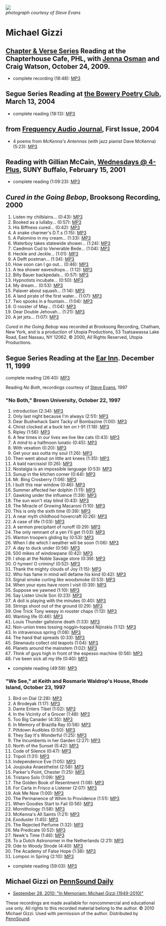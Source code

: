 ![](http://media.sas.upenn.edu/pennsound/misc/Images/MGizzi-by-SEvans.jpg)  
*photograph courtesy of Steve Evans*

Michael Gizzi
=============

[Chapter & Verse Series](Chapterhouse.php) Reading at the Chapterhouse Cafe, PHL, with [Jenna Osman](Osman.php) and Craig Watson, October 24, 2009.
---------------------------------------------------------------------------------------------------------------------------------------------------

-   complete recording (18:48): [MP3](http://media.sas.upenn.edu/pennsound/groups/Chapterhouse%20Series/Gizzi-Michael_03_Complete%20Reading_Chapter-and-Verse_PHL_10-24-09.mp3)

Segue Series Reading at [the Bowery Poetry Club](Segue-BPC.php), March 13, 2004
-------------------------------------------------------------------------------

-   complete reading (18:13): [MP3](http://media.sas.upenn.edu/pennsound/authors/Gizzi-M/Gizzi-Michael_Segue_NY_3-13-04.mp3)

from [Frequency Audio Journal](http://writing.upenn.edu/pennsound/x/Frequency.html), First Issue, 2004
------------------------------------------------------------------------------------------------------

-   4 poems from *McKenna's Antennas* (with jazz pianist Dave McKenna) (5:23): [MP3](http://media.sas.upenn.edu/pennsound/authors/Gizzi-M/Gizzi-Michael_08_frm-McKennas-Antennas_Frequency_2004.mp3)


Reading with Gillian McCain, [Wednesdays @ 4-Plus](Buffalo.php), SUNY Buffalo, February 15, 2001
------------------------------------------------------------------------------------------------

-   complete reading (1:09:23): [MP3](http://media.sas.upenn.edu/pennsound/authors/Gizzi-M/McCain-Gillian_Gizzi-Michael_Complete-Reading_Buffalo_2-15-01.mp3)

*Cured in the Going Bebop*, Brooksong Recording, 2000
-----------------------------------------------------

1.  Listen my chilblains... (0:43): [MP3](http://media.sas.upenn.edu/Pennsound/authors/Gizzi-M/Gizzi-Michael_01_Listern-my-chilblains_Cured-in-the-Going_2002.mp3)
2.  Booked as a lullaby... (0:57): [MP3](http://media.sas.upenn.edu/Pennsound/authors/Gizzi-M/Gizzi-Michael_02_Booked-as-a-Lullaby_Cured-in-the-Going_2002.mp3)
3.  His Biffness cured... (0:42): [MP3](http://media.sas.upenn.edu/Pennsound/authors/Gizzi-M/Gizzi-Michael_03_His-Biffness_Cured-in-the-Going_2002.mp3)
4.  A snake charmer's D.T.s (1:15): [MP3](http://media.sas.upenn.edu/Pennsound/authors/Gizzi-M/Gizzi-Michael_04_a-snake-charmer_Cured-in-the-Going_2002.mp3)
5.  A Palomino in my cream... (1:33): [MP3](http://media.sas.upenn.edu/Pennsound/authors/Gizzi-M/Gizzi-Michael_05_palomino-in-my-cream_Cured-in-the-Going_2002.mp3)
6.  Waterboy takes statewide shower... (1:24): [MP3](http://media.sas.upenn.edu/Pennsound/authors/Gizzi-M/Gizzi-Michael_06_waterboy-takes-statewide_Cured-in-the-Going_2002.mp3)
7.  Caedmon Cud to Venerable Bede... (1:04): [MP3](http://media.sas.upenn.edu/Pennsound/authors/Gizzi-M/Gizzi-Michael_07_Caedmon-Cud_Cured-in-the-Going_2002.mp3)
8.  Heckle and Jeckle... (1:01): [MP3](http://media.sas.upenn.edu/Pennsound/authors/Gizzi-M/Gizzi-Michael_08_Heckel-and-Jeckel_Cured-in-the-Going_2002.mp3)
9.  A Delft postman... (1:34): [MP3](http://media.sas.upenn.edu/Pennsound/authors/Gizzi-M/Gizzi-Michael_09_Delft-postman_Cured-in-the-Going_2002.mp3)
10. How soon can I go out... (0:46): [MP3](http://media.sas.upenn.edu/Pennsound/authors/Gizzi-M/Gizzi-Michael_10_how-soon-can-i_Cured-in-the-Going_2002.mp3)
11. A tea shower eavesdrops... (1:12): [MP3](http://media.sas.upenn.edu/Pennsound/authors/Gizzi-M/Gizzi-Michael_11_a-tea-shower_Cured-in-the-Going_2002.mp3)
12. Billy Bauer backpedals... (0:57): [MP3](http://media.sas.upenn.edu/Pennsound/authors/Gizzi-M/Gizzi-Michael_12_Billy-Bauer-backpedals_Cured-in-the-Going_2002.mp3)
13. Hypnotists incubate... (0:50): [MP3](http://media.sas.upenn.edu/Pennsound/authors/Gizzi-M/Gizzi-Michael_13_Hypnotists-incubate_Cured-in-the-Going_2002.mp3)
14. My dream... (0:53): [MP3](http://media.sas.upenn.edu/Pennsound/authors/Gizzi-M/Gizzi-Michael_14_My-dream_Cured-in-the-Going_2002.mp3)
15. Palaver about squash... (1:14): [MP3](http://media.sas.upenn.edu/Pennsound/authors/Gizzi-M/Gizzi-Michael_15_Palaver-about-squash_Cured-in-the-Going_2002.mp3)
16. A land pirate of the first water... (1:07): [MP3](http://media.sas.upenn.edu/Pennsound/authors/Gizzi-M/Gizzi-Michael_16_a-land-pirate_Cured-in-the-Going_2002.mp3)
17. Two spooks in a fountain... (1:04): [MP3](http://media.sas.upenn.edu/Pennsound/authors/Gizzi-M/Gizzi-Michael_17_Two-spooks_Cured-in-the-Going_2002.mp3)
18. O rooster of May... (1:04): [MP3](http://media.sas.upenn.edu/Pennsound/authors/Gizzi-M/Gizzi-Michael_18_o-rooster_Cured-in-the-Going_2002.mp3)
19. Dear Double Jehovah... (1:21): [MP3](http://media.sas.upenn.edu/Pennsound/authors/Gizzi-M/Gizzi-Michael_19_dear-double-jehovah_Cured-in-the-Going_2002.mp3)
20. A jet jets... (1:07): [MP3](http://media.sas.upenn.edu/Pennsound/authors/Gizzi-M/Gizzi-Michael_20_a-jet-jets_Cured-in-the-Going_2002.mp3)

*Cured in the Going Bebop* was recorded at Brooksong Recording, Chatham, New York, and is a production of Utopia Productions, 53 Tsatsawassa Lake Road, East Nassau, NY 12062. © 2000, All Rights Reserved, Utopia Productions.

Segue Series Reading at the [Ear Inn](http://writing.upenn.edu/pennsound/x/Ear-Inn.html). December 11, 1999
-----------------------------------------------------------------------------------------------------------

complete reading (26:40): [MP3](http://media.sas.upenn.edu/pennsound/authors/Gizzi-M/Gizzi-Michael_Complete-Reading_Segue_Ear-Inn_12-11-99.mp3)


Reading *No Both*, recordings courtesy of [Steve Evans](http://writing.upenn.edu/pennsound/x/Evans.php), 1997

### "No Both," Brown University, October 22, 1997

1.  introduction (2:34): [MP3](http://media.sas.upenn.edu/pennsound/authors/Gizzi-M/No-Both-97/No-Both/Gizzi-Michael_01_Introduction_No-Both_Brown_10-22-97.mp3)
2.  Only last night because I'm always (2:51): [MP3](http://media.sas.upenn.edu/pennsound/authors/Gizzi-M/No-Both-97/No-Both/Gizzi-Michael_02_Only-Last-Night-Because-Im-Always_No-Both_Brown_10-22-97.mp3)
3.  Dear Bushwhack Saint Tacky of Bombazine (1:00): [MP3](http://media.sas.upenn.edu/pennsound/authors/Gizzi-M/No-Both-97/No-Both/Gizzi-Michael_03_Dear-Bushwhack-Saint-Tacky-Of-Bombazine_No-Both_Brown_10-22-97.mp3)
4.  Christ clocked at a buck ten on I-91 (1:18): [MP3](http://media.sas.upenn.edu/pennsound/authors/Gizzi-M/No-Both-97/No-Both/Gizzi-Michael_04_Christ-Clocked-At-A-Buck-Ten-On-I-91_No-Both_Brown_10-22-97.mp3)
5.  Ripley (1:56): [MP3](http://media.sas.upenn.edu/pennsound/authors/Gizzi-M/No-Both-97/No-Both/Gizzi-Michael_05_Ripley_No-Both_Brown_10-22-97.mp3)
6.  A few times in our lives we live like cats (0:43): [MP3](http://media.sas.upenn.edu/pennsound/authors/Gizzi-M/No-Both-97/No-Both/Gizzi-Michael_06_A-Few-Times-In-Our-Lives-We-Live-Like-Cats_No-Both_Brown_10-22-97.mp3)
7.  A mind to a halfmoon lunatic (0:45): [MP3](http://media.sas.upenn.edu/pennsound/authors/Gizzi-M/No-Both-97/No-Both/Gizzi-Michael_07_A-Mind-To-Halfmoon-A-Lunatic_No-Both_Brown_10-22-97.mp3)
8.  With vexation (0:20): [MP3](http://media.sas.upenn.edu/pennsound/authors/Gizzi-M/No-Both-97/No-Both/Gizzi-Michael_08_With-Vexation_No-Both_Brown_10-22-97.mp3)
9.  Get your ass outta my soul (1:26): [MP3](http://media.sas.upenn.edu/pennsound/authors/Gizzi-M/No-Both-97/No-Both/Gizzi-Michael_09_Get-Your-Ass-Outta-My-Soul_No-Both_Brown_10-22-97.mp3)
10. Then went about on little ant knees (1:35): [MP3](http://media.sas.upenn.edu/pennsound/authors/Gizzi-M/No-Both-97/No-Both/Gizzi-Michael_10_Then-Went-About-On-Little-Ant-Knees_No-Both_Brown_10-22-97.mp3)
11. A bald narcissist (0:26): [MP3](http://media.sas.upenn.edu/pennsound/authors/Gizzi-M/No-Both-97/No-Both/Gizzi-Michael_11_A-Bald-Narcissist_No-Both_Brown_10-22-97.mp3)
12. Nostalgia is an impossible language (0:53): [MP3](http://media.sas.upenn.edu/pennsound/authors/Gizzi-M/No-Both-97/No-Both/Gizzi-Michael_12_Nostalgia-Is-An-Impossible-Language_No-Both_Brown_10-22-97.mp3)
13. Sunup in the kitchen corner (0:44): [MP3](http://media.sas.upenn.edu/pennsound/authors/Gizzi-M/No-Both-97/No-Both/Gizzi-Michael_13_Sunup-In-The-Kitchen-Corner_No-Both_Brown_10-22-97.mp3)
14. Mr. Bing Crosberry (1:06): [MP3](http://media.sas.upenn.edu/pennsound/authors/Gizzi-M/No-Both-97/No-Both/Gizzi-Michael_14_Mr-Bing-Crosberry_No-Both_Brown_10-22-97.mp3)
15. I built this rear window (0:46): [MP3](http://media.sas.upenn.edu/pennsound/authors/Gizzi-M/No-Both-97/No-Both/Gizzi-Michael_15_I-Built-This-Rear-Window_No-Both_Brown_10-22-97.mp3)
16. Summer affected her dolphin (1:11): [MP3](http://media.sas.upenn.edu/pennsound/authors/Gizzi-M/No-Both-97/No-Both/Gizzi-Michael_16_Summer-Affected-Her-Dolphin_No-Both_Brown_10-22-97.mp3)
17. Gawking under the influence (1:39): [MP3](http://media.sas.upenn.edu/pennsound/authors/Gizzi-M/No-Both-97/No-Both/Gizzi-Michael_17_Gawking-Under-The-Influence_No-Both_Brown_10-22-97.mp3)
18. The sun won't stay blind (0:43): [MP3](http://media.sas.upenn.edu/pennsound/authors/Gizzi-M/No-Both-97/No-Both/Gizzi-Michael_18_The-Sun-Wont-Stay-Blind_No-Both_Brown_10-22-97.mp3)
19. The Miracle of Growing Macaroni (1:10): [MP3](http://media.sas.upenn.edu/pennsound/authors/Gizzi-M/No-Both-97/No-Both/Gizzi-Michael_19_The-Miracle-Of-Growing-Macaroni_No-Both_Brown_10-22-97.mp3)
20. This is only the sixth time (0:39): [MP3](http://media.sas.upenn.edu/pennsound/authors/Gizzi-M/No-Both-97/No-Both/Gizzi-Michael_20_This-Is-Only-The-Sixth-Time_No-Both_Brown_10-22-97.mp3)
21. A near myth childhood hovercraft (0:26): [MP3](http://media.sas.upenn.edu/pennsound/authors/Gizzi-M/No-Both-97/No-Both/Gizzi-Michael_21_A-Near-Myth-Childhood_Hovercraft_No-Both_Brown_10-22-97.mp3)
22. A case of life (1:03): [MP3](http://media.sas.upenn.edu/pennsound/authors/Gizzi-M/No-Both-97/No-Both/Gizzi-Michael_22_A-Case-Of-Life_No-Both_Brown_10-22-97.mp3)
23. A sermon precipitant of runoff (0:29): [MP3](http://media.sas.upenn.edu/pennsound/authors/Gizzi-M/No-Both-97/No-Both/Gizzi-Michael_23_A-Sermon-Precipitant-Of-Runoff_No-Both_Brown_10-22-97.mp3)
24. The only remnant of a yen I'll get (1:03): [MP3](http://media.sas.upenn.edu/pennsound/authors/Gizzi-M/No-Both-97/No-Both/Gizzi-Michael_24_The-Only-Remnant-Of_A-Yen_I'll-Get_No-Both_Brown_10-22-97.mp3)
25. Wanton troopers gliding by (0:53): [MP3](http://media.sas.upenn.edu/pennsound/authors/Gizzi-M/No-Both-97/No-Both/Gizzi-Michael_25_Wanton-Troopers-Gliding-By_No-Both_Brown_10-22-97.mp3)
26. When I die which I weather will be soon (1:06): [MP3](http://media.sas.upenn.edu/pennsound/authors/Gizzi-M/No-Both-97/No-Both/Gizzi-Michael_26_When-I-Die-Which-I-Weather-Will-Be-Soon_No-Both_Brown_10-22-97.mp3)
27. A day to duck under (0:56): [MP3](http://media.sas.upenn.edu/pennsound/authors/Gizzi-M/No-Both-97/No-Both/Gizzi-Michael_27_A-Day-To-Duck-Under_No-Both_Brown_10-22-97.mp3)
28. 500 mikes of windowpane (0:42): [MP3](http://media.sas.upenn.edu/pennsound/authors/Gizzi-M/No-Both-97/No-Both/Gizzi-Michael_28_500-Mikes-Of-Windowpane_No-Both_Brown_10-22-97.mp3)
29. I shop at the Noble Savage store (0:39): [MP3](http://media.sas.upenn.edu/pennsound/authors/Gizzi-M/No-Both-97/No-Both/Gizzi-Michael_29_I-Shop-At-The-Noble-Savage-Store_No-Both_Brown_10-22-97.mp3)
30. O hymen! O criminy! (0:52): [MP3](http://media.sas.upenn.edu/pennsound/authors/Gizzi-M/No-Both-97/No-Both/Gizzi-Michael_30_O-Hymen-O-Criminy_No-Both_Brown_10-22-97.mp3)
31. Thank the mighty clouds of Joy (1:15): [MP3](http://media.sas.upenn.edu/pennsound/authors/Gizzi-M/No-Both-97/No-Both/Gizzi-Michael_31_Thank-The-Mighty-Clouds-Of-Joy_No-Both_Brown_10-22-97.mp3)
32. Who has fame in mind will defame his kind (0:42): [MP3](http://media.sas.upenn.edu/pennsound/authors/Gizzi-M/No-Both-97/No-Both/Gizzi-Michael_32_Who-Has-Fame-In-Mind-Will-Defame-His-Kind_No-Both_Brown_10-22-97.mp3)
33. Signal smoke curling like woodsmoke (0:53): [MP3](http://media.sas.upenn.edu/pennsound/authors/Gizzi-M/No-Both-97/No-Both/Gizzi-Michael_33_Signal-Smoke-Curling-Like-Woodsmoke_No-Both_Brown_10-22-97.mp3)
34. When your eyes have room I visit (0:39): [MP3](http://media.sas.upenn.edu/pennsound/authors/Gizzi-M/No-Both-97/No-Both/Gizzi-Michael_34_When-Your-Eyes-Have-Room-I-Visit_No-Both_Brown_10-22-97.mp3)
35. Suppose we yawned (1:10): [MP3](http://media.sas.upenn.edu/pennsound/authors/Gizzi-M/No-Both-97/No-Both/Gizzi-Michael_35_Suppose-We-Yawned_No-Both_Brown_10-22-97.mp3)
36. Say Listen Uncle Son (0:23): [MP3](http://media.sas.upenn.edu/pennsound/authors/Gizzi-M/No-Both-97/No-Both/Gizzi-Michael_36_Say-Listen-Uncle-Son_No-Both_Brown_10-22-97.mp3)
37. A doll is playing with the minutes (0:40): [MP3](http://media.sas.upenn.edu/pennsound/authors/Gizzi-M/No-Both-97/No-Both/Gizzi-Michael_37_A-Doll-Is-Playing-With-The-Minutes_No-Both_Brown_10-22-97.mp3)
38. Strings shoot out of the ground (0:29): [MP3](http://media.sas.upenn.edu/pennsound/authors/Gizzi-M/No-Both-97/No-Both/Gizzi-Michael_38_Strings-Shoot-Out-Of-The-Ground_No-Both_Brown_10-22-97.mp3)
39. One Trick Tony weepy in rooster chaps (1:13): [MP3](http://media.sas.upenn.edu/pennsound/authors/Gizzi-M/No-Both-97/No-Both/Gizzi-Michael_39_One-Trick-Tony-Weepy-In-Rooster-Chaps_No-Both_Brown_10-22-97.mp3)
40. Wanting life (0:46): [MP3](http://media.sas.upenn.edu/pennsound/authors/Gizzi-M/No-Both-97/No-Both/Gizzi-Michael_40_Wanting-Life_No-Both_Brown_10-22-97.mp3)
41. Louis Thunder gallstone death (1:33): [MP3](http://media.sas.upenn.edu/pennsound/authors/Gizzi-M/No-Both-97/No-Both/Gizzi-Michael_41_Louis-Thunder-Gallstone-Death_No-Both_Brown_10-22-97.mp3)
42. Non-union trees tossing noggin-topped Nijinskis (1:12): [MP3](http://media.sas.upenn.edu/pennsound/authors/Gizzi-M/No-Both-97/No-Both/Gizzi-Michael_42_Non-Union-Trees-Tossing-Noggin-Topped-Nijinskis_No-Both_Brown_10-22-97.mp3)
43. In intravenous spring (1:08): [MP3](http://media.sas.upenn.edu/pennsound/authors/Gizzi-M/No-Both-97/No-Both/Gizzi-Michael_43_In-Intravenous-Spring_No-Both_Brown_10-22-97.mp3)
44. The hand that spreads (0:33): [MP3](http://media.sas.upenn.edu/pennsound/authors/Gizzi-M/No-Both-97/No-Both/Gizzi-Michael_44_The-Hand-That-Spreads_No-Both_Brown_10-22-97.mp3)
45. Stewnauts collect old teapots (1:04): [MP3](http://media.sas.upenn.edu/pennsound/authors/Gizzi-M/No-Both-97/No-Both/Gizzi-Michael_45_Stewnauts-Collect-Old-Teapots_No-Both_Brown_10-22-97.mp3)
46. Planets around the mainstem (1:02): [MP3](http://media.sas.upenn.edu/pennsound/authors/Gizzi-M/No-Both-97/No-Both/Gizzi-Michael_46_Planets-Around-The-Mainstem_No-Both_Brown_10-22-97.mp3)
47. Think of guys high in front of the espesso machine (0:56): [MP3](http://media.sas.upenn.edu/pennsound/authors/Gizzi-M/No-Both-97/No-Both/Gizzi-Michael_47_Think-Of-Guys-High-In-Front-Of-Espresso-Machines_No-Both_Brown_10-22-97.mp3)
48. I've been sick all my life (0:40): [MP3](http://media.sas.upenn.edu/pennsound/authors/Gizzi-M/No-Both-97/No-Both/Gizzi-Michael_48_Ive-Been-Sick-All-My-Life_No-Both_Brown_10-22-97.mp3)

-   complete reading (49:59): [MP3](http://media.sas.upenn.edu/pennsound/authors/Gizzi-M/No-Both-97/No-Both/Gizzi-Michael_Complete-Recording_No-Both_Brown_10-22-97.mp3)

### "We See," at Keith and Rosmarie Waldrop's House, Rhode Island, October 23, 1997

1.  Bird on Dial (2:28): [MP3](http://media.sas.upenn.edu/pennsound/authors/Gizzi-M/No-Both-97/We-See/Gizzi-Michael_01_Bird-On-Dial_We-See_Waldrop-House_10-23-97.mp3)
2.  A Brodeyak (1:17): [MP3](http://media.sas.upenn.edu/pennsound/authors/Gizzi-M/No-Both-97/We-See/Gizzi-Michael_02_A-Brodeyak_We-See_Waldrop-House_10-23-97.mp3)
3.  Dante Enters Tibet (1:02): [MP3](http://media.sas.upenn.edu/pennsound/authors/Gizzi-M/No-Both-97/We-See/Gizzi-Michael_03_Dante-Enters-Tibet_We-See_Waldrop-House_10-23-97.mp3)
4.  In the Vicinity of a Grocer (1:48): [MP3](http://media.sas.upenn.edu/pennsound/authors/Gizzi-M/No-Both-97/We-See/Gizzi-Michael_04_In-The-Vicinity-Of-A-Grocer_We-See_Waldrop-House_10-23-97.mp3)
5.  Too Big Canader (4:35): [MP3](http://media.sas.upenn.edu/pennsound/authors/Gizzi-M/No-Both-97/We-See/Gizzi-Michael_05_Too-Big-Canader_We-See_Waldrop-House_10-23-97.mp3)
6.  In Memory of Brazilla Ray (0:56): [MP3](http://media.sas.upenn.edu/pennsound/authors/Gizzi-M/No-Both-97/We-See/Gizzi-Michael_06_In-Memory-Of_Brazilla-Ray_We-See_Waldrop-House_10-23-97.mp3)
7.  Piltdown Audibles (0:50): [MP3](http://media.sas.upenn.edu/pennsound/authors/Gizzi-M/No-Both-97/We-See/Gizzi-Michael_07_Piltdown-Audibles_We-See_Waldrop-House_10-23-97.mp3)
8.  They Say It's Wonderful (1:25): [MP3](http://media.sas.upenn.edu/pennsound/authors/Gizzi-M/No-Both-97/We-See/Gizzi-Michael_08_They-Say-Its-Wonderful_We-See_Waldrop-House_10-23-97.mp3)
9.  The Incumbents in her Garden (2:27): [MP3](http://media.sas.upenn.edu/pennsound/authors/Gizzi-M/No-Both-97/We-See/Gizzi-Michael_09_The-Incumbents-In-Her-Garden_We-See_Waldrop-House_10-23-97.mp3)
10. North of the Sunset (5:42): [MP3](http://media.sas.upenn.edu/pennsound/authors/Gizzi-M/No-Both-97/We-See/Gizzi-Michael_10_North-Of-The-Sunset_We-See_Waldrop-House_10-23-97.mp3)
11. Code of Silence (0:47): [MP3](http://media.sas.upenn.edu/pennsound/authors/Gizzi-M/No-Both-97/We-See/Gizzi-Michael_11_Code-Of-Silence_We-See_Waldrop-House_10-23-97.mp3)
12. Tripoli (1:31): [MP3](http://media.sas.upenn.edu/pennsound/authors/Gizzi-M/No-Both-97/We-See/Gizzi-Michael_12_Tripoli_We-See_Waldrop-House_10-23-97.mp3)
13. Independence Eve (1:05): [MP3](http://media.sas.upenn.edu/pennsound/authors/Gizzi-M/No-Both-97/We-See/Gizzi-Michael_13_Independence-Eve_We-See_Waldrop-House_10-23-97.mp3)
14. Joujouka Anaesthetist (2:58): [MP3](http://media.sas.upenn.edu/pennsound/authors/Gizzi-M/No-Both-97/We-See/Gizzi-Michael_14_Joujouka-Anaesthetist_We-See_Waldrop-House_10-23-97.mp3)
15. Parker's Point, Chester (1:25): [MP3](http://media.sas.upenn.edu/pennsound/authors/Gizzi-M/No-Both-97/We-See/Gizzi-Michael_15_Parkers-Point-Chester_We-See_Waldrop-House_10-23-97.mp3)
16. Tristano Solo (1:09): [MP3](http://media.sas.upenn.edu/pennsound/authors/Gizzi-M/No-Both-97/We-See/Gizzi-Michael_16_Tristano-Solo_We-See_Waldrop-House_10-23-97.mp3)
17. The Golden Book of Resentment (1:08): [MP3](http://media.sas.upenn.edu/pennsound/authors/Gizzi-M/No-Both-97/We-See/Gizzi-Michael_17_The-Golden-Book-Of-Resentment_We-See_Waldrop-House_10-23-97.mp3)
18. For Carla in Frisco a Listener (2:07): [MP3](http://media.sas.upenn.edu/pennsound/authors/Gizzi-M/No-Both-97/We-See/Gizzi-Michael_18_For-Carla-In-Frisco-A-Listener_We-See_Waldrop-House_10-23-97.mp3)
19. Ask Me Now (1:00): [MP3](http://media.sas.upenn.edu/pennsound/authors/Gizzi-M/No-Both-97/We-See/Gizzi-Michael_19_Ask-Me-Now_We-See_Waldrop-House_10-23-97.mp3)
20. The Permanence of Whim to Providence (1:51): [MP3](http://media.sas.upenn.edu/pennsound/authors/Gizzi-M/No-Both-97/We-See/Gizzi-Michael_20_The-Permanence-Of-Whim-To-Providence_We-See_Waldrop-House_10-23-97.mp3)
21. When Goodies Start to Fail (0:56): [MP3](http://media.sas.upenn.edu/pennsound/authors/Gizzi-M/No-Both-97/We-See/Gizzi-Michael_21_When-Goodies-Start-To-Fail_We-See_Waldrop-House_10-23-97.mp3)
22. Mornithology (1:58): [MP3](http://media.sas.upenn.edu/pennsound/authors/Gizzi-M/No-Both-97/We-See/Gizzi-Michael_22_Mornithology_We-See_Waldrop-House_10-23-97.mp3)
23. McKenna's All Saints (1:21): [MP3](http://media.sas.upenn.edu/pennsound/authors/Gizzi-M/No-Both-97/We-See/Gizzi-Michael_23_McKennas-All-Saints_We-See_Waldrop-House_10-23-97.mp3)
24. Exoduster (1:45): [MP3](http://media.sas.upenn.edu/pennsound/authors/Gizzi-M/No-Both-97/We-See/Gizzi-Michael_24_Exoduster_We-See_Waldrop-House_10-23-97.mp3)
25. The Rejected Perfume (1:32): [MP3](http://media.sas.upenn.edu/pennsound/authors/Gizzi-M/No-Both-97/We-See/Gizzi-Michael_25_The-Rejected-Perfume_We-See_Waldrop-House_10-23-97.mp3)
26. Ma Predicate (0:52): [MP3](http://media.sas.upenn.edu/pennsound/authors/Gizzi-M/No-Both-97/We-See/Gizzi-Michael_26_Ma-Predicate_We-See_Waldrop-House_10-23-97.mp3)
27. Newk's Time (1:46): [MP3](http://media.sas.upenn.edu/pennsound/authors/Gizzi-M/No-Both-97/We-See/Gizzi-Michael_27_Newks-Time_We-See_Waldrop-House_10-23-97.mp3)
28. To a Dutch Astronomer in the Netherlands (2:21): [MP3](http://media.sas.upenn.edu/pennsound/authors/Gizzi-M/No-Both-97/We-See/Gizzi-Michael_28_To-A-Dutch-Astronomer-In-The-Netherlands_We-See_Waldrop-House_10-23-97.mp3)
29. Ode to Woody Strode (4:40): [MP3](http://media.sas.upenn.edu/pennsound/authors/Gizzi-M/No-Both-97/We-See/Gizzi-Michael_29_Ode-To-Woody-Strode_We-See_Waldrop-House_10-23-97.mp3)
30. The Academy of False Hope (1:38): [MP3](http://media.sas.upenn.edu/pennsound/authors/Gizzi-M/No-Both-97/We-See/Gizzi-Michael_30_The-Academy-Of-False-Hope_We-See_Waldrop-House_10-23-97.mp3)
31. Lompoc in Spring (2:10): [MP3](http://media.sas.upenn.edu/pennsound/authors/Gizzi-M/No-Both-97/We-See/Gizzi-Michael_31_Lompoc-In-Spring_We-See_Waldrop-House_10-23-97.mp3)

-   complete reading (59:03): [MP3](http://media.sas.upenn.edu/pennsound/authors/Gizzi-M/No-Both-97/We-See/Gizzi-Michael_Complete-Recording_We-See_Waldrop-House_10-23-97.mp3)

Michael Gizzi on [PennSound Daily](http://writing.upenn.edu/pennsound/daily)
----------------------------------------------------------------------------

-   [September 28, 2010: "In Memoriam: Michael Gizzi (1949-2010)"](http://writing.upenn.edu/pennsound/daily/201009.php#28_22:46)

These recordings are made available for noncommercial and educational use only. All rights to this recorded material belong to the author. © 2010 Michael Gizzi. Used with permission of the author. Distributed by [PennSound](http://writing.upenn.edu/pennsound/index.html).

